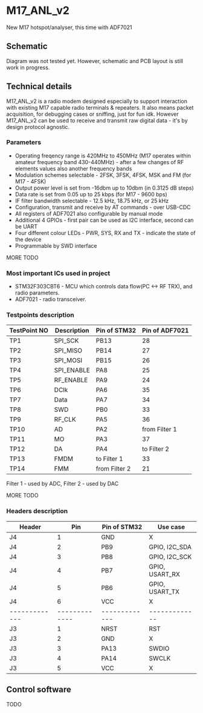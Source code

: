 # M17_ANL_v2
New M17 hotspot/analyser, this time with ADF7021

## Schematic
Diagram was not tested yet.
However, schematic and PCB layout is still work in progress.

## Technical details

M17_ANL_v2 is a radio modem designed especially to support interaction with existing M17 capable radio terminals & repeaters. It also means packet acquisition, for debugging cases or sniffing, just for fun idk.
However M17_ANL_v2 can be used to receive and transmit raw digital data - it's by design protocol agnostic. 

### Parameters

* Operating freqency range is 420MHz to 450MHz (M17 operates within amateur frequency band 430-440MHz) - after a few changes of RF elements values also another frequency bands
* Modulation schemes selectable - 2FSK, 3FSK, 4FSK, MSK and FM (for M17 - 4FSK)
* Output power level is set from -16dbm up to 10dbm (in 0.3125 dB steps)
* Data rate is set from 0.05 up to 25 kbps (for M17 - 9600 bps)
* IF filter bandwidth selectable - 12.5 kHz, 18.75 kHz, or 25 kHz
* Configuration, transmit and receive by AT commands - over USB-CDC
* All registers of ADF7021 also configurable by manual mode
* Additional 4 GPIOs - first pair can be used as I2C interface, second can be UART
* Four different colour LEDs - PWR, SYS, RX and TX - indicate the state of the device
* Programmable by SWD interface

MORE TODO


### Most important ICs used in project

* STM32F303CBT6 - MCU which controls data flow(PC <-> RF TRX), and radio parameters.
* ADF7021 - radio transceiver.

### Testpoints description

| TestPoint NO  | Description | Pin of STM32 | Pin of ADF7021 |
| ------------- | ------------- | ------------- | ------------- |
| TP1  | SPI_SCK  | PB13  | 28 |
| TP2  | SPI_MISO  | PB14  | 27 |
| TP3  | SPI_MOSI  | PB15  | 26 |
| TP4  | SPI_ENABLE  | PA8  | 25 |
| TP5  | RF_ENABLE  | PA9  | 24 |
| TP6  | DClk  | PA6  | 35 |
| TP7  | Data  | PA7  | 34 |
| TP8  | SWD  | PB0  | 33 |
| TP9  | RF_CLK  | PA5  | 36 |
| TP10  | AD  | PA2  | from Filter 1 |
| TP11  | MO  | PA3  | 37 |
| TP12  | DA  | PA4  | to Filter 2 |
| TP13  | FMDM  | to Filter 1  | 33 |
| TP14  | FMM  | from Filter 2  | 21 |

Filter 1 - used by ADC,
Filter 2 - used by DAC

MORE TODO

### Headers description


| Header  | Pin | Pin of STM32 | Use case |
| ------------- | ------------- | ------------- | ------------- |
| J4  | 1  | GND  | X |
| J4  | 2  | PB9  | GPIO, I2C_SDA |
| J4  | 3  | PB8  | GPIO, I2C_SCK |
| J4  | 4  | PB7  | GPIO, USART_RX |
| J4  | 5  | PB6  | GPIO, USART_TX |
| J4  | 6  | VCC  | X |
| ------------- | ------------- | ------------- | ------------- |
| J3  | 1  | NRST  | RST |
| J3  | 2  | GND  | X |
| J3  | 3  | PA13  | SWDIO |
| J3  | 4  | PA14  | SWCLK |
| J3  | 5  | VCC  | X |





## Control software

TODO
